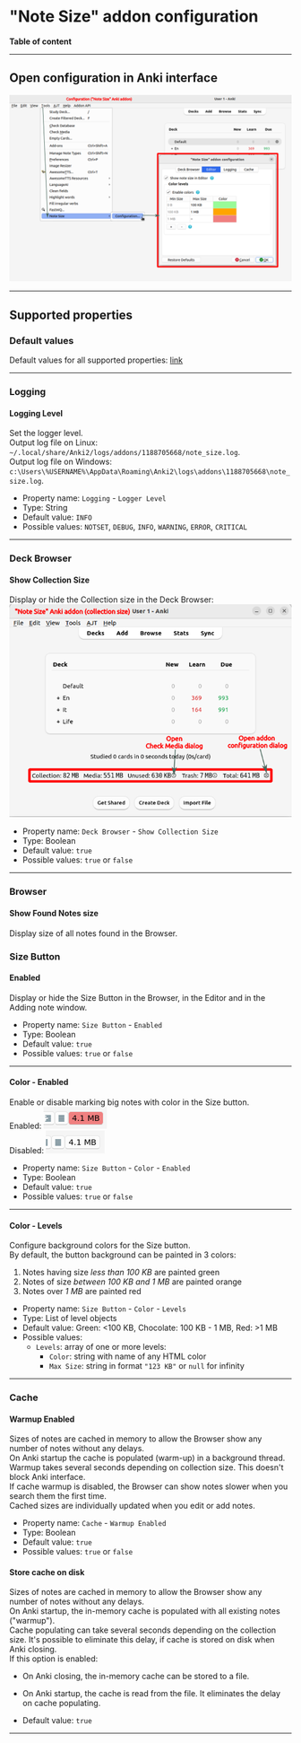 # "Note Size" addon configuration

**Table of content**

<!--TOC-->

---

## Open configuration in Anki interface

![](https://raw.githubusercontent.com/Aleks-Ya/note-size-anki-addon/main/docs/images/open-config.png)

---

## Supported properties

### Default values

Default values for all supported properties:
[link](https://raw.githubusercontent.com/Aleks-Ya/note-size-anki-addon/main/note_size/config.json)

---

### Logging

#### Logging Level

Set the logger level.  
Output log file on Linux: `~/.local/share/Anki2/logs/addons/1188705668/note_size.log`.  
Output log file on Windows: `c:\Users\%USERNAME%\AppData\Roaming\Anki2\logs\addons\1188705668\note_size.log`.

- Property name: `Logging` - `Logger Level`
- Type: String
- Default value: `INFO`
- Possible values: `NOTSET`, `DEBUG`, `INFO`, `WARNING`, `ERROR`, `CRITICAL`

---

### Deck Browser

#### Show Collection Size

Display or hide the Collection size in the Deck Browser:  
![](https://raw.githubusercontent.com/Aleks-Ya/note-size-anki-addon/main/docs/images/collection-size.png)

- Property name: `Deck Browser` - `Show Collection Size`
- Type: Boolean
- Default value: `true`
- Possible values: `true` or `false`

---

### Browser

#### Show Found Notes size

Display size of all notes found in the Browser.

### Size Button

#### Enabled

Display or hide the Size Button in the Browser, in the Editor and in the Adding note window.

- Property name: `Size Button` - `Enabled`
- Type: Boolean
- Default value: `true`
- Possible values: `true` or `false`

---

#### Color - Enabled

Enable or disable marking big notes with color in the Size button.  
Enabled: ![](https://raw.githubusercontent.com/Aleks-Ya/note-size-anki-addon/main/docs/images/red-size-button.png)  
Disabled: ![](https://raw.githubusercontent.com/Aleks-Ya/note-size-anki-addon/main/docs/images/size-button-color-disabled.png)

- Property name: `Size Button` - `Color` - `Enabled`
- Type: Boolean
- Default value: `true`
- Possible values: `true` or `false`

---

#### Color - Levels

Configure background colors for the Size button.  
By default, the button background can be painted in 3 colors:

1. Notes having size _less than 100 KB_ are painted green
2. Notes of size _between 100 KB and 1 MB_ are painted orange
3. Notes over _1 MB_ are painted red


- Property name: `Size Button` - `Color` - `Levels`
- Type: List of level objects
- Default value: Green: <100 KB, Chocolate: 100 KB - 1 MB, Red: >1 MB
- Possible values:
    - `Levels`: array of one or more levels:
        - `Color`: string with name of any HTML color
        - `Max Size`: string in format `"123 KB"` or `null` for infinity

---

### Cache

#### Warmup Enabled

Sizes of notes are cached in memory to allow the Browser show any number of notes without any delays.  
On Anki startup the cache is populated (warm-up) in a background thread. Warmup takes several seconds depending on
collection size. This doesn't block Anki interface.  
If cache warmup is disabled, the Browser can show notes slower when you search them the first time.  
Cached sizes are individually updated when you edit or add notes.

- Property name: `Cache` - `Warmup Enabled`
- Type: Boolean
- Default value: `true`
- Possible values: `true` or `false`

#### Store cache on disk

Sizes of notes are cached in memory to allow the Browser show any number of notes without any delays.  
On Anki startup, the in-memory cache is populated with all existing notes ("warmup").  
Cache populating can take several seconds depending on the collection size.
It's possible to eliminate this delay, if cache is stored on disk when Anki closing.  
If this option is enabled:

- On Anki closing, the in-memory cache can be stored to a file.
- On Anki startup, the cache is read from the file. It eliminates the delay on cache populating.


- Default value: `true`

---
